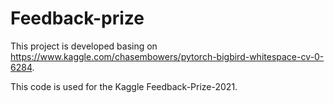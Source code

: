# Feedback-prize

This project is developed basing on https://www.kaggle.com/chasembowers/pytorch-bigbird-whitespace-cv-0-6284.

This code is used for the Kaggle Feedback-Prize-2021.
